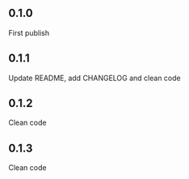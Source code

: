 ## 0.1.0

First publish

## 0.1.1

Update README, add CHANGELOG and clean code

## 0.1.2

Clean code

## 0.1.3

Clean code